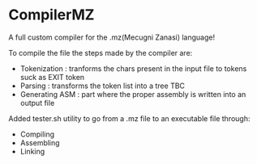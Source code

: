 # CompilerMZ
A full custom compiler for the .mz(Mecugni Zanasi) language!

To compile the file the steps made by the compiler are:
- Tokenization   :   tranforms the chars present in the input file to tokens suck as EXIT token
- Parsing        :   transforms the token list into a tree TBC
- Generating ASM :   part where the proper assembly is written into an output file
  
Added tester.sh utility to go from a .mz file to an executable file through:
- Compiling
- Assembling
- Linking

  
